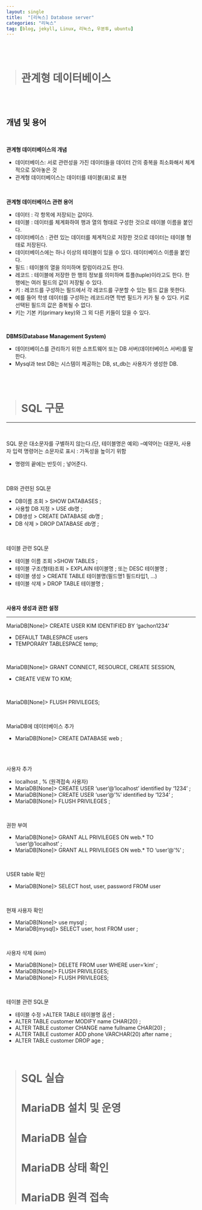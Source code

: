 ```yaml
---
layout: single
title:  "[리눅스] Database server"
categories: "리눅스"
tag: [blog, jekyll, Linux, 리눅스, 우분투, ubuntu]
---
```

<br><br>



> # 관계형 데이터베이스

<br><br>

## 개념 및 용어

<br>

**관계형 데이터베이스의 개념**
- 데이터베이스: 서로 관련성을 가진 데이터들을 데이터 간의 중복을 최소화해서 체계적으로 모아놓은 것
- 관계형 데이터베이스는 데이터를 테이블(표)로 표현

<br>

**관계형 데이터베이스 관련 용어**
- 데이터 : 각 항목에 저장되는 값이다.
- 테이블 : 데이터를 체계화하여 행과 열의 형태로 구성한 것으로 테이블 이름을 붙인다.
- 데이터베이스 : 관련 있는 데이터를 체계적으로 저장한 것으로 데이터는 테이블 형태로 저장된다.
- 데이터베이스에는 하나 이상의 테이블이 있을 수 있다. 데이터베이스 이름을 붙인다.
- 필드 : 테이블의 열을 의미하며 칼럼이라고도 한다.
- 레코드 : 테이블에 저장한 한 행의 정보를 의미하며 튜플(tuple)이라고도 한다. 한 행에는 여러 필드의 값이 저장될 수 있다. 
- 키 : 레코드를 구성하는 필드에서 각 레코드를 구분할 수 있는 필드 값을 뜻한다.
- 예를 들어 학생 데이터를 구성하는 레코드라면 학번 필드가 키가 될 수 있다. 키로 선택된 필드의 값은 중복될 수 없다.
- 키는 기본 키(primary key)와 그 외 다른 키들이 있을 수 있다.

<br>

**DBMS(Database Management System)**

- 데이터베이스를 관리하기 위한 소프트웨어 또는 DB 서버(데이터베이스 서버)를 말한다.
- Mysql과 test DB는 시스템이 제공하는 DB, st_db는 사용자가 생성한 DB. 

<br><br>

> # SQL 구문

***

<br>

SQL 문은 대소문자를 구별하지 않는다.(단, 테이블명은 예외) –예약어는 대문자, 사용자 입력 명령어는 소문자로 표시 : 가독성을 높이기 위함
- 명령의 끝에는 반듯이 ; 넣어준다.

<br>

DB와 관련된 SQL문
- DB이름 조회 > SHOW DATABASES ;
- 사용할 DB 지정 > USE db명 ;
- DB생성 > CREATE DATABASE db명 ;
- DB 삭제 > DROP DATABASE db명 ;

<br>

테이블 관련 SQL문
- 테이블 이름 조회 >SHOW TABLES ;
- 테이블 구조(형태)조회 > EXPLAIN 테이블명 ; 또는 DESC 테이블명 ;
- 테이블 생성 > CREATE TABLE 테이블명(필드명1 필드타입1, …)
- 테이블 삭제 > DROP TABLE 테이블명 ;

<br>

**사용자 생성과 권한 설정**
***

MariaDB[None]> CREATE USER KIM IDENTIFIED BY ‘gachon1234’
- DEFAULT TABLESPACE users
- TEMPORARY TABLESPACE temp;

<br>

MariaDB[None]> GRANT CONNECT, RESOURCE, CREATE SESSION,
- CREATE VIEW TO KIM;

<br>

MariaDB[None]> FLUSH PRIVILEGES; 

<br>

MariaDB에 데이터베이스 추가
- MariaDB[None]> CREATE DATABASE web ;

<br><br>

사용자 추가
- localhost , % (원격접속 사용자)
- MariaDB[None]> CREATE USER ‘user’@’localhost’ identified by ‘1234’ ;
- MariaDB[None]> CREATE USER ‘user’@’%’ identified by ‘1234’ ;
- MariaDB[None]> FLUSH PRIVILEGES ;

<br>

권한 부여
- MariaDB[None]> GRANT ALL PRIVILEGES ON web.* TO ‘user’@’localhost’ ;
- MariaDB[None]> GRANT ALL PRIVILEGES ON web.* TO ‘user’@’%’ ;

<br>

USER table 확인
- MariaDB[None]> SELECT host, user, password FROM user

<br>

현재 사용자 확인
- MariaDB[None]> use mysql ;
- MariaDB[mysql]> SELECT user, host FROM user ;

<br>

사용자 삭제 (kim)
- MariaDB[None]> DELETE FROM user WHERE user=‘kim’ ;
- MariaDB[None]> FLUSH PRIVILEGES;
- MariaDB[None]> FLUSH PRIVILEGES;

<br>

테이블 관련 SQL문
- 테이블 수정 >ALTER TABLE 테이블명 옵션 ;
- ALTER TABLE customer MODIFY name CHAR(20) ;
- ALTER TABLE customer CHANGE name fullname CHAR(20) ;
- ALTER TABLE customer ADD phone VARCHAR(20) after name ;
- ALTER TABLE customer DROP age ;

<br>










> # SQL 실습
> # MariaDB 설치 및 운영 
> # MariaDB 실습
> # MariaDB 상태 확인
> # MariaDB 원격 접속
